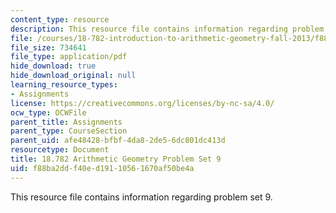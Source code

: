 ```yaml
---
content_type: resource
description: This resource file contains information regarding problem set 9.
file: /courses/18-782-introduction-to-arithmetic-geometry-fall-2013/f88ba2ddf40ed19110561670af50be4a_MIT18_782F13_pset9.pdf
file_size: 734641
file_type: application/pdf
hide_download: true
hide_download_original: null
learning_resource_types:
- Assignments
license: https://creativecommons.org/licenses/by-nc-sa/4.0/
ocw_type: OCWFile
parent_title: Assignments
parent_type: CourseSection
parent_uid: afe48428-bfbf-4da8-2de5-6dc801dc413d
resourcetype: Document
title: 18.782 Arithmetic Geometry Problem Set 9
uid: f88ba2dd-f40e-d191-1056-1670af50be4a
---
```

This resource file contains information regarding problem set 9.